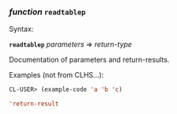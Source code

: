 ### <em>function</em> <strong>`readtablep`</strong>

Syntax:

<strong>`readtablep`</strong> <em>parameters</em> => <em>return-type</em>

Documentation of parameters and return-results.

Examples (not from CLHS...):

```lisp
CL-USER> (example-code 'a 'b 'c)

'return-result
```
